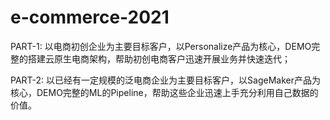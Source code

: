 # e-commerce-2021
PART-1: 以电商初创企业为主要目标客户，以Personalize产品为核心，DEMO完整的搭建云原生电商架构，帮助初创电商客户迅速开展业务并快速迭代；

PART-2: 以已经有一定规模的泛电商企业为主要目标客户，以SageMaker产品为核心，DEMO完整的ML的Pipeline，帮助这些企业迅速上手充分利用自己数据的价值。
